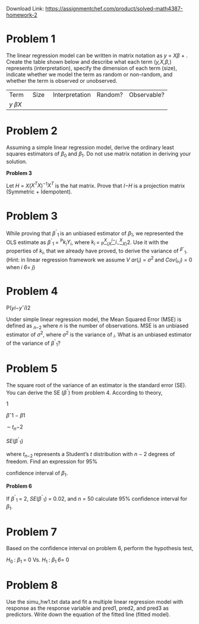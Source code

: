 Download Link: https://assignmentchef.com/product/solved-math4387-homework-2
<br>
<h1>Problem 1</h1>

The linear regression model can be written in matrix notation as <em>y </em>= <em>Xβ </em>+ . Create the table shown below and describe what each term (<em>y,X,β,</em>) represents (interpretation), specify the dimension of each term (size), indicate whether we model the term as random or non-random, and whether the term is observed or unobserved.

<table width="324">

 <tbody>

  <tr>

   <td width="47">Term</td>

   <td width="39">Size</td>

   <td width="97">Interpretation</td>

   <td width="71">Random?</td>

   <td width="70">Observable?</td>

  </tr>

  <tr>

   <td width="47"><em>y β</em><em>X</em> </td>

   <td width="39"></td>

   <td width="97"></td>

   <td width="71"></td>

   <td width="70"></td>

  </tr>

 </tbody>

</table>

<h1>Problem 2</h1>

Assuming a simple linear regression model, derive the ordinary least squares estimators of <em>β</em><sub>0 </sub>and <em>β</em><sub>1</sub>. Do not use matrix notation in deriving your solution.

<strong>Problem 3</strong>

Let <em>H </em>= <em>X</em>(<em>X<sup>T</sup>X</em>)<em><sup>−</sup></em><sup>1</sup><em>X<sup>T </sup></em>is the hat matrix. Prove that <em>I−H </em>is a projection matrix (Symmetric + Idempotent).

<h1>Problem 3</h1>

While proving that <em>β</em><sup>ˆ</sup><sub>1 </sub>is an unbiased estimator of <em>β</em><sub>1</sub>, we represented the OLS estimate as <em>β</em><sup>ˆ</sup><sub>1 </sub>= <sup>P</sup><em>k<sub>i</sub>Y<sub>i</sub></em>, where <em>k<sub>i </sub></em>= <sub>P</sub><em><u><sup>X</sup></u></em><sub>(<em>X</em></sub><em><u><sup>i−</sup></u></em><em>i<sub>−</sub><u><sup>X</sup></u><sub>X</sub></em><sub>)</sub>2. Use it with the properties of <em>k<sub>i</sub></em>, that we already have proved, to derive the variance of <em><sup>β</sup></em><sup>ˆ</sup><sub>1</sub>. (Hint: in linear regression framework we assume <em>V ar</em>(<em><sub>i</sub></em>) = <em>σ</em><sup>2 </sup>and <em>Cov</em>(<em><sub>i</sub>,<sub>j</sub></em>) = 0 when <em>i 6</em>= <em>j</em>)

<h1>Problem 4</h1>

P(<em>y</em><em>i</em><em>−y</em>ˆ<em>i</em>)2

Under simple linear regression model, the Mean Squared Error (MSE) is defined as <em><sub>n−</sub></em><sub>2 </sub>where <em>n </em>is the number of observations. MSE is an unbiased estimator of <em>σ</em><sup>2</sup>, where <em>σ</em><sup>2 </sup>is the variance of <em><sub>i</sub></em>. What is an unbiased estimator of the variance of <em>β</em><sup>ˆ</sup><sub>1</sub>?

<h1>Problem 5</h1>

The square root of the variance of an estimator is the standard error (SE). You can derive the SE (<em>β</em><sup>ˆ</sup>) from problem 4. According to theory,

1

<em>β</em>ˆ1 <em>− β</em>1

<em>∼ t<sub>n</sub></em><em>−</em>2

<em>SE</em>(<em>β</em><sup>ˆ</sup><sub>1</sub>)

where <em>t<sub>n−</sub></em><sub>2 </sub>represents a Student’s <em>t </em>distribution with <em>n − </em>2 degrees of freedom. Find an expression for 95%

confidence interval of <em>β</em><sub>1</sub>.

<strong>Problem 6</strong>

If <em>β</em><sup>ˆ</sup><sub>1 </sub>= 2, <em>SE</em>(<em>β</em><sup>ˆ</sup><sub>1</sub>) = 0<em>.</em>02, and <em>n </em>= 50 calculate 95% confidence interval for <em>β</em><sub>1</sub>.

<h1>Problem 7</h1>

Based on the confidence interval on problem 6, perform the hypothesis test,

<em>H</em><sub>0 </sub>: <em>β</em><sub>1 </sub>= 0           Vs. <em>H</em><sub>1 </sub>: <em>β</em><sub>1 </sub><em>6</em>= 0

<h1>Problem 8</h1>

Use the simu_hw1.txt data and fit a multiple linear regression model with response as the response variable and pred1, pred2, and pred3 as predictors. Write down the equation of the fitted line (fitted model).